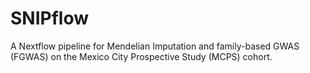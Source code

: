 # SNIPflow
A Nextflow pipeline for Mendelian Imputation and family-based GWAS (FGWAS) on the Mexico City Prospective Study (MCPS) cohort.
